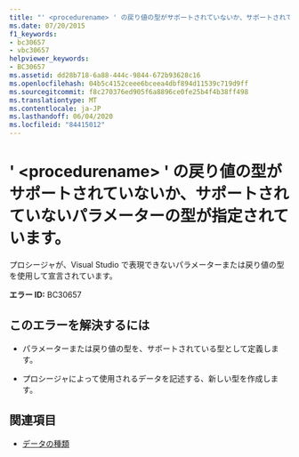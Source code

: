 ```yaml
---
title: "' <procedurename> ' の戻り値の型がサポートされていないか、サポートされていないパラメーターの型が指定されています。"
ms.date: 07/20/2015
f1_keywords:
- bc30657
- vbc30657
helpviewer_keywords:
- BC30657
ms.assetid: dd28b718-6a88-444c-9844-672b93628c16
ms.openlocfilehash: 04b5c4152ceee6bceea4dbf894d11539c719d9ff
ms.sourcegitcommit: f8c270376ed905f6a8896ce0fe25b4f4b38ff498
ms.translationtype: MT
ms.contentlocale: ja-JP
ms.lasthandoff: 06/04/2020
ms.locfileid: "84415012"
---
```

# <a name="procedurename-has-a-return-type-that-is-not-supported-or-parameter-types-that-are-not-supported"></a>' \<procedurename> ' の戻り値の型がサポートされていないか、サポートされていないパラメーターの型が指定されています。
プロシージャが、Visual Studio で表現できないパラメーターまたは戻り値の型を使用して宣言されています。  
  
 **エラー ID:** BC30657  
  
## <a name="to-correct-this-error"></a>このエラーを解決するには  
  
- パラメーターまたは戻り値の型を、サポートされている型として定義します。  
  
- プロシージャによって使用されるデータを記述する、新しい型を作成します。  
  
## <a name="see-also"></a>関連項目

- [データの種類](../language-reference/data-types/index.md)
